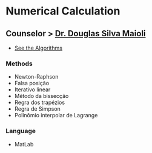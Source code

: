 # Numerical Calculation # 

## Counselor > [Dr. Douglas Silva Maioli](https://www.professordouglasmaioli.com/) ##

* [See the Algorithms](https://github.com/deppbrazil/numerical-calculation/tree/master/algorithms)

### Methods ###
* Newton-Raphson
* Falsa posição
* Iterativo linear
* Método da bissecção
* Regra dos trapézios 
* Regra de Simpson
* Polinômio interpolar de Lagrange

### Language ### 
* MatLab